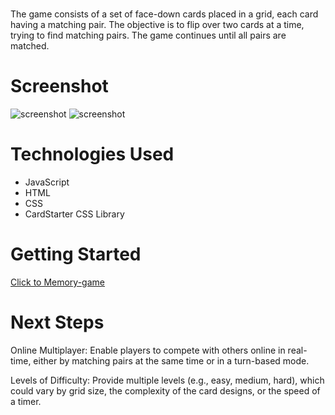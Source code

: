 # <Concentration Game>
The game consists of a set of face-down cards placed in a grid, each card having a matching pair. 
The objective is to flip over two cards at a time, trying to find matching pairs. 
The game continues until all pairs are matched.

# Screenshot

<img src="https://i.imgur.com/fqm6xsO.png" alt="screenshot">
<img src="url to your image on imgur" alt="screenshot">

# Technologies Used

- JavaScript
- HTML
- CSS
- CardStarter CSS Library

# Getting Started
[Click to Memory-game](https://alisakibou685.github.io/Project-1-Concentration-game/)

# Next Steps

Online Multiplayer: Enable players to compete with others online in real-time, either by matching pairs at the same time or in a turn-based mode.

Levels of Difficulty: Provide multiple levels (e.g., easy, medium, hard), which could vary by grid size, the complexity of the card designs, or the speed of a timer.
